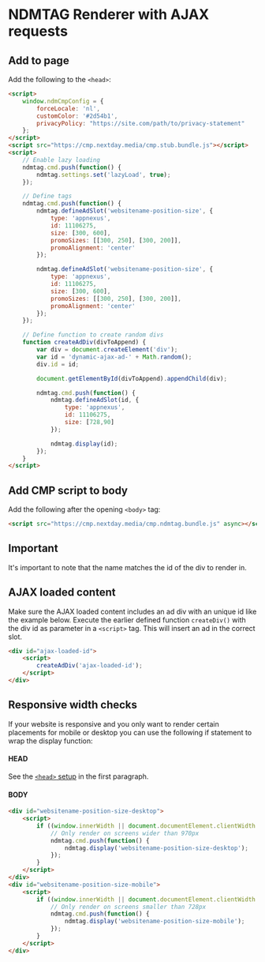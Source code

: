 # NDMTAG Renderer with AJAX requests

## Add to page
Add the following to the `<head>`:
```html
<script>
	window.ndmCmpConfig = {
		forceLocale: 'nl',
		customColor: '#2d54b1',
		privacyPolicy: "https://site.com/path/to/privacy-statement"
	};
</script>
<script src="https://cmp.nextday.media/cmp.stub.bundle.js"></script>
<script>
	// Enable lazy loading
	ndmtag.cmd.push(function() {
		ndmtag.settings.set('lazyLoad', true);
	});

	// Define tags
	ndmtag.cmd.push(function() {
		ndmtag.defineAdSlot('websitename-position-size', {
			type: 'appnexus',
			id: 11106275,
			size: [300, 600],
			promoSizes: [[300, 250], [300, 200]],
			promoAlignment: 'center'
		});

		ndmtag.defineAdSlot('websitename-position-size', {
			type: 'appnexus',
			id: 11106275,
			size: [300, 600],
			promoSizes: [[300, 250], [300, 200]],
			promoAlignment: 'center'
		});
	});

	// Define function to create random divs
	function createAdDiv(divToAppend) {
	    var div = document.createElement('div');
	    var id = 'dynamic-ajax-ad-' + Math.random();
	    div.id = id;

	    document.getElementById(divToAppend).appendChild(div);

	    ndmtag.cmd.push(function() {
	        ndmtag.defineAdSlot(id, {
	            type: 'appnexus',
	            id: 11106275,
	            size: [728,90]
	        });

	        ndmtag.display(id);
	    });
	}
</script>
```

## Add CMP script to body
Add the following after the opening `<body>` tag:
```html
<script src="https://cmp.nextday.media/cmp.ndmtag.bundle.js" async></script>
```

## Important
It's important to note that the name matches the id of the div to render in.

## AJAX loaded content
Make sure the AJAX loaded content includes an ad div with an unique id like the example below. Execute the earlier defined function `createDiv()` with the div id as parameter in a `<script>` tag. This will insert an ad in the correct slot.
```html
<div id="ajax-loaded-id">
	<script>
		createAdDiv('ajax-loaded-id');
	</script>
</div>
```

## Responsive width checks
If your website is responsive and you only want to render certain placements for mobile or desktop you can use the following if statement to wrap the display function:
#### HEAD
See the [`<head>` setup](#add-to-page) in the first paragraph.

#### BODY
```html
<div id="websitename-position-size-desktop">
	<script>
		if ((window.innerWidth || document.documentElement.clientWidth || document.body.clientWidth) >= 970) {
			// Only render on screens wider than 970px
			ndmtag.cmd.push(function() {
				ndmtag.display('websitename-position-size-desktop');
			});
		}
	</script>
</div>
<div id="websitename-position-size-mobile">
	<script>
		if ((window.innerWidth || document.documentElement.clientWidth || document.body.clientWidth) < 728) {
			// Only render on screens smaller than 728px
			ndmtag.cmd.push(function() {
				ndmtag.display('websitename-position-size-mobile');
			});
		}
	</script>
</div>
```
